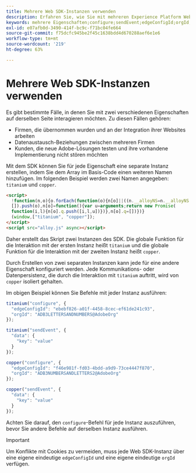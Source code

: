 ```yaml
---
title: Mehrere Web SDK-Instanzen verwenden
description: Erfahren Sie, wie Sie mit mehreren Experience Platform Web SDK-Eigenschaften interagieren.
keywords: mehrere Eigenschaften;configure;sendEvent;edgeConfigId;orgId;
exl-id: e07afb0d-3490-414f-bc9c-f71bc04fe664
source-git-commit: f75dcfc945be2f45c1638bdd4d670288aef6e1e6
workflow-type: tm+mt
source-wordcount: '219'
ht-degree: 63%

---
```


# Mehrere Web SDK-Instanzen verwenden

Es gibt bestimmte Fälle, in denen Sie mit zwei verschiedenen Eigenschaften auf derselben Seite interagieren möchten. Zu diesen Fällen gehören:

* Firmen, die übernommen wurden und an der Integration ihrer Websites arbeiten
* Datenaustausch-Beziehungen zwischen mehreren Firmen
* Kunden, die neue Adobe-Lösungen testen und ihre vorhandene Implementierung nicht stören möchten

Mit dem SDK können Sie für jede Eigenschaft eine separate Instanz erstellen, indem Sie dem Array im Basis-Code einen weiteren Namen hinzufügen. Im folgenden Beispiel werden zwei Namen angegeben: `titanium` und `copper`.

```html
<script>
  !function(n,o){o.forEach(function(o){n[o]||((n.__alloyNS=n.__alloyNS||
  []).push(o),n[o]=function(){var u=arguments;return new Promise(
  function(i,l){n[o].q.push([i,l,u])})},n[o].q=[])})}
  (window,["titanium", "copper"]);
</script>
<script src="alloy.js" async></script>
```

Daher erstellt das Skript zwei Instanzen des SDK. Die globale Funktion für die Interaktion mit der ersten Instanz heißt `titanium` und die globale Funktion für die Interaktion mit der zweiten Instanz heißt `copper`.

Durch Erstellen von zwei separaten Instanzen kann jede für eine andere Eigenschaft konfiguriert werden. Jede Kommunikations- oder Datenpersistenz, die durch die Interaktion mit `titanium` auftritt, wird von `copper` isoliert gehalten.

Im obigen Beispiel können Sie Befehle mit jeder Instanz ausführen:

```javascript
titanium("configure", {
  "edgeConfigId": "ebebf826-a01f-4458-8cec-ef61de241c93",
  "orgId": "ADB3LETTERSANDNUMBERS@AdobeOrg"
});

titanium("sendEvent", {
  "data": {
    "key": "value"
  }
});

copper("configure", {
  "edgeConfigId": "f46e981f-fd03-4bdd-a9d9-73ce4447f870",
  "orgId": "ADB3NUMBERSANDLETTERS2@AdobeOrg"
});

copper("sendEvent", {
  "data": {
    "key": "value"
  }
});
```

Achten Sie darauf, den `configure`-Befehl für jede Instanz auszuführen, bevor Sie andere Befehle auf derselben Instanz ausführen.

>[!IMPORTANT]
>
>Um Konflikte mit Cookies zu vermeiden, muss jede Web SDK-Instanz über eine eigene eindeutige `edgeConfigId` und eine eigene eindeutige `orgId` verfügen.
